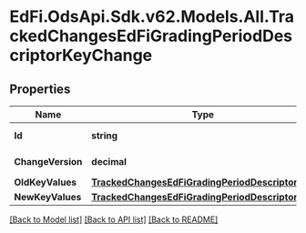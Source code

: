 # EdFi.OdsApi.Sdk.v62.Models.All.TrackedChangesEdFiGradingPeriodDescriptorKeyChange

## Properties

Name | Type | Description | Notes
------------ | ------------- | ------------- | -------------
**Id** | **string** | Resource identifier | [optional] 
**ChangeVersion** | **decimal** | Change version | [optional] 
**OldKeyValues** | [**TrackedChangesEdFiGradingPeriodDescriptorKey**](TrackedChangesEdFiGradingPeriodDescriptorKey.md) |  | [optional] 
**NewKeyValues** | [**TrackedChangesEdFiGradingPeriodDescriptorKey**](TrackedChangesEdFiGradingPeriodDescriptorKey.md) |  | [optional] 

[[Back to Model list]](../../README.md#documentation-for-models) [[Back to API list]](../../README.md#documentation-for-api-endpoints) [[Back to README]](../../README.md)

